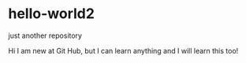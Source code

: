# hello-world2
just another repository
 
 Hi I am new at Git Hub, but I can learn anything and I will learn this too!
